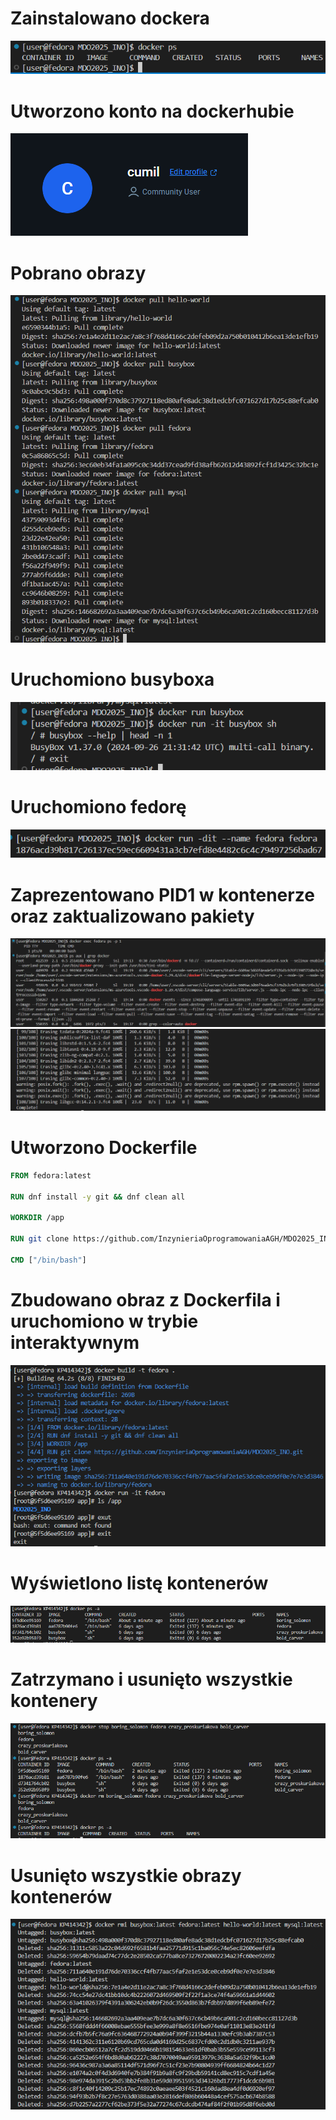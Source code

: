 # Zainstalowano dockera

![alt text](1.png)

# Utworzono konto na dockerhubie

![alt text](7.png)

# Pobrano obrazy

![alt text](2.png)

# Uruchomiono busyboxa

![alt text](3.png)

# Uruchomiono fedorę

![alt text](4.png)

# Zaprezentowano PID1 w kontenerze oraz zaktualizowano pakiety
![alt text](5.png)
![alt text](6.png)

# Utworzono Dockerfile
```Dockerfile
FROM fedora:latest

RUN dnf install -y git && dnf clean all

WORKDIR /app

RUN git clone https://github.com/InzynieriaOprogramowaniaAGH/MDO2025_INO.git

CMD ["/bin/bash"]
```
# Zbudowano obraz z Dockerfila i uruchomiono w trybie interaktywnym
![alt text](9.png)

# Wyświetlono listę kontenerów
![alt text](10.png)
# Zatrzymano i usunięto wszystkie kontenery
![alt text](11.png)
# Usunięto wszystkie obrazy kontenerów
![alt text](12.png)